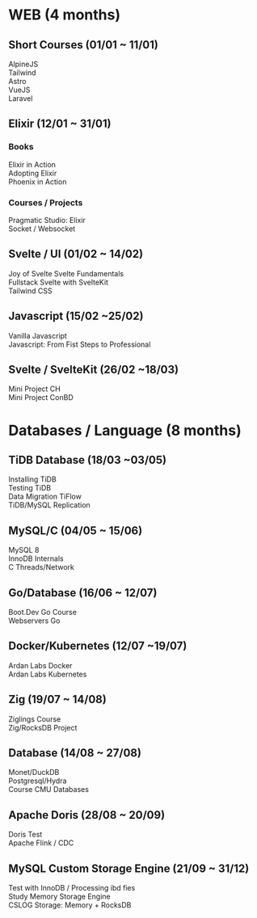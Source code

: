 # WEB (4 months)

## Short Courses (01/01 ~ 11/01)

AlpineJS  
Tailwind  
Astro  
VueJS  
Laravel

## Elixir (12/01 ~ 31/01)

### Books

Elixir in Action  
Adopting Elixir  
Phoenix in Action

### Courses / Projects

Pragmatic Studio: Elixir  
Socket / Websocket

## Svelte / UI (01/02 ~ 14/02)

Joy of Svelte
Svelte Fundamentals  
Fullstack Svelte with SvelteKit  
Tailwind CSS

## Javascript (15/02 ~25/02)

Vanilla Javascript  
Javascript: From Fist Steps to Professional

## Svelte / SvelteKit (26/02 ~18/03)

Mini Project CH  
Mini Project ConBD

# Databases / Language (8 months)

## TiDB Database (18/03 ~03/05)

Installing TiDB  
Testing TiDB  
Data Migration TiFlow  
TiDB/MySQL Replication

## MySQL/C (04/05 ~ 15/06)

MySQL 8  
InnoDB Internals  
C Threads/Network

## Go/Database (16/06 ~ 12/07)

Boot.Dev Go Course  
Webservers Go

## Docker/Kubernetes (12/07 ~19/07)

Ardan Labs Docker  
Ardan Labs Kubernetes

## Zig (19/07 ~ 14/08)

Ziglings Course  
Zig/RocksDB Project

## Database (14/08 ~ 27/08)

Monet/DuckDB  
Postgresql/Hydra  
Course CMU Databases  

## Apache Doris (28/08 ~ 20/09)

Doris Test  
Apache Flink / CDC  

## MySQL Custom Storage Engine (21/09 ~ 31/12)

Test with InnoDB / Processing ibd fies   
Study Memory Storage Engine  
CSLOG Storage: Memory + RocksDB  